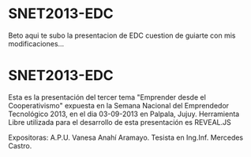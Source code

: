 SNET2013-EDC
============

Beto aqui te subo la presentacion de EDC cuestion de guiarte con mis modificaciones...

SNET2013-EDC
============

Esta es la presentación del tercer tema "Emprender desde el Cooperativismo" expuesta en
la Semana Nacional del Emprendedor Tecnológico 2013, en el dia 03-09-2013 en Palpala, Jujuy.
Herramienta Libre utilizada para el desarrollo de esta presentación es REVEAL.JS

Expositoras: 
           A.P.U. Vanesa Anahí Aramayo.
           Tesista en Ing.Inf. Mercedes Castro.

